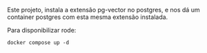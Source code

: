 Este projeto, instala a extensão pg-vector no postgres, e nos dá um container postgres com esta mesma extensão instalada.

Para disponibilizar rode:

```
docker compose up -d
```